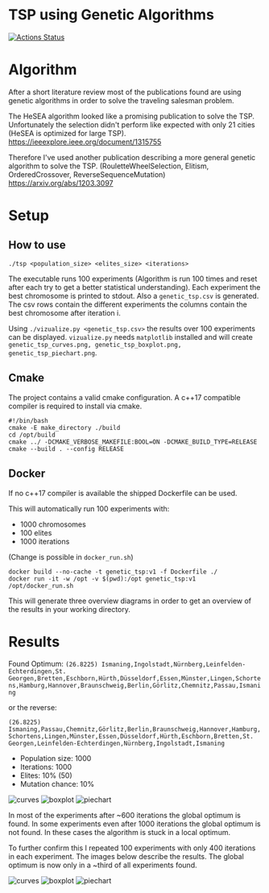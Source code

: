 # TSP using Genetic Algorithms
[![Actions Status](https://github.com/MarvinKlemp/TSP/workflows/CI/badge.svg)](https://github.com/MarvinKlemp/TSP/actions)

# Algorithm
After a short literature review most of the publications found are using genetic algorithms in order to solve the traveling salesman problem.

The HeSEA algorithm looked like a promising publication to solve the TSP. Unfortunately the selection didn't perform like expected with only 21 cities (HeSEA is optimized for large TSP).
https://ieeexplore.ieee.org/document/1315755

Therefore I've used another publication describing a more general genetic algorithm to solve the TSP.
(RouletteWheelSelection, Elitism, OrderedCrossover, ReverseSequenceMutation)
https://arxiv.org/abs/1203.3097

# Setup
## How to use
`./tsp <population_size> <elites_size> <iterations>`

The executable runs 100 experiments (Algorithm is run 100 times and reset after each try to get a better statistical understanding). Each experiment the best chromosome is printed to stdout. Also a `genetic_tsp.csv` is generated. The csv rows contain the different experiments the columns contain the best chromosome after iteration i.

Using `./vizualize.py <genetic_tsp.csv>` the results over 100 experiments can be displayed. `vizualize.py` needs `matplotlib` installed and will create `genetic_tsp_curves.png, genetic_tsp_boxplot.png, genetic_tsp_piechart.png`.


## Cmake
The project contains a valid cmake configuration. A c++17 compatible compiler is required to install via cmake.

```
#!/bin/bash
cmake -E make_directory ./build
cd /opt/build
cmake ../ -DCMAKE_VERBOSE_MAKEFILE:BOOL=ON -DCMAKE_BUILD_TYPE=RELEASE
cmake --build . --config RELEASE
```

## Docker
If no c++17 compiler is available the shipped Dockerfile can be used.

This will automatically run 100 experiments with: 
- 1000 chromosomes
- 100 elites
- 1000 iterations

(Change is possible in `docker_run.sh`) 

```
docker build --no-cache -t genetic_tsp:v1 -f Dockerfile ./
docker run -it -w /opt -v $(pwd):/opt genetic_tsp:v1 /opt/docker_run.sh
```

This will generate three overview diagrams in order to get an overview of the results in your working directory. 

# Results
Found Optimum:
`(26.8225) Ismaning,Ingolstadt,Nürnberg,Leinfelden-Echterdingen,St. Georgen,Bretten,Eschborn,Hürth,Düsseldorf,Essen,Münster,Lingen,Schortens,Hamburg,Hannover,Braunschweig,Berlin,Görlitz,Chemnitz,Passau,Ismaning`

or the reverse:

`(26.8225) Ismaning,Passau,Chemnitz,Görlitz,Berlin,Braunschweig,Hannover,Hamburg,Schortens,Lingen,Münster,Essen,Düsseldorf,Hürth,Eschborn,Bretten,St. Georgen,Leinfelden-Echterdingen,Nürnberg,Ingolstadt,Ismaning`

- Population size: 1000
- Iterations: 1000
- Elites: 10% (50)
- Mutation chance: 10%

![curves](results/genetic_tsp_curves.png)
![boxplot](results/genetic_tsp_boxplot.png)
![piechart](results/genetic_tsp_piechart.png)

In most of the experiments after ~600 iterations the global optimum is found. In some experiments even after 1000 iterations the global optimum is not found.
In these cases the algorithm is stuck in a local optimum.

To further confirm this I repeated 100 experiments with only 400 iterations in each experiment.
The images below describe the results. The global optimum is now only in a ~third of all experiments found.

![curves](results/genetic_tsp_curves_400.png)
![boxplot](results/genetic_tsp_boxplot_400.png)
![piechart](results/genetic_tsp_piechart_400.png)

